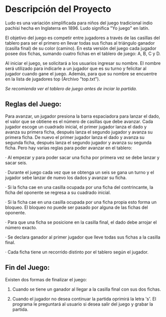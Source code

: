 Descripción del Proyecto
========================

Ludo es una variación simplificada para niños del juego tradicional indio pachisi hecha en Inglaterra en 1896. Ludo significa "Yo juego" en latín.

El objetivo del juego es competir entre jugadores a través de las casillas del tablero para ser el primero en llevar todas sus fichas al triángulo ganador (casilla final) de su color (camino).
En esta versión del juego cada jugador posee dos fichas, sumando cuatro fichas en el tablero de juego: A, B, C y D.

Al iniciar el juego, se solicitará a los usuarios ingresar su nombre. El nombre será utilizado para indicarle a un jugador que es su turno y felicitar al jugador cuando gane el juego. Además, para que su nombre se encuentre en la lista de jugadores top (Archivo "top.txt").

*Se recomienda ver el tablero de juego antes de inciar la partida.*

Reglas del Juego:
-----------------

Para avanzar, un jugador presiona la barra espaciadora para lanzar el dado, el valor que se obtiene es el número de casillas que debe avanzar. Cada jugador escoge un cuadrado inicial, el primer jugador lanza el dado y avanza su primera ficha, después lanza el segundo jugador y avanza su primera ficha. De nuevo el primer jugador lanza el dado y avanza su segunda ficha, después lanza el segundo jugador y avanza su segunda ficha.
Pero hay varias reglas para poder avanzar en el tablero:

  · Al empezar y para poder sacar una ficha por primera vez se debe lanzar y sacar seis.

  · Durante el juego cada vez que se obtenga un seis se gana un turno y el jugador sebe lanzar de nuevo los dados y avanzar su ficha.

  · Si la ficha cae en una casilla ocupada por una ficha del contrincante, la ficha del oponente se regresa a su cuadrado inicial.

  · Si la ficha cae en una casilla ocupada por una ficha propia esto forma un bloqueo. El bloqueo no puede ser pasado por alguna de las fichas del oponente.

  · Para que una ficha se posicione en la casilla final, el dado debe arrojar el número exacto.

  · Se declara ganador al primer jugador que lleve todas sus fichas a la casilla final.

  · Cada ficha tiene un recorrido distinto por el tablero según el jugador.

Fin del Juego:
--------------

Existen dos formas de finalizar el juego:

1) Cuando se tiene un ganador al llegar a la casilla final con sus dos fichas.
  
2) Cuando el jugador no desea continuar la partida oprimirá la letra 's'. El programa le preguntará al usuario si desea salir del juego y grabar la partida.


